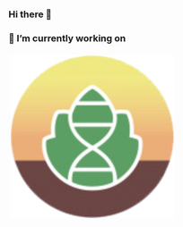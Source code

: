 ### Hi there 👋



### 🔭 I’m currently working on 
  <a href="https://www.gccrc.unicamp.br/">
    <img src="https://github.com/crhisllane/crhisllane/blob/main/figure/icons/GCCRC-logo-146hw-292x292.png" alt="GCCRC" style="vertical-align:top; margin:4px">
  </a>  
<!--
**crhisllane/crhisllane** is a ✨ _special_ ✨ repository because its `README.md` (this file) appears on your GitHub profile.
Here are some ideas to get you started:
- 🌱 I’m currently learning ...
- 👯 I’m looking to collaborate on ...
- 🤔 I’m looking for help with ...
- 💬 Ask me about ...
- 📫 How to reach me: ...
- 😄 Pronouns: ...
- ⚡ Fun fact: ...
-->
